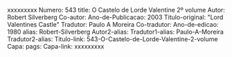xxxxxxxxx
Numero: 543
title: O Castelo de Lorde Valentine 2º volume
Autor: Robert Silverberg
Co-autor: 
Ano-de-Publicacao: 2003
Titulo-original: "Lord Valentines Castle"
Tradutor: Paulo A Moreira
Co-tradutor: 
Ano-de-edicao: 1980
alias: Robert-Silverberg
Autor2-alias: 
Tradutor1-alias: Paulo-A-Moreira
Tradutor2-alias: 
Titulo-link: 543-O-Castelo-de-Lorde-Valentine-2-volume
Capa: 
pags: 
Capa-link: 
xxxxxxxxx